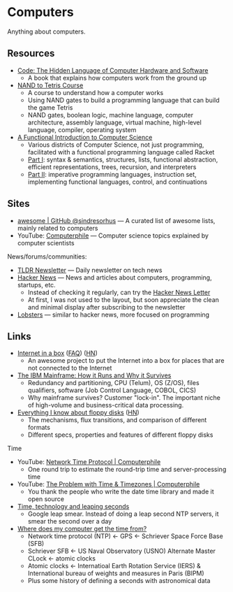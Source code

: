 # Computers

Anything about computers.

## Resources

- [Code: The Hidden Language of Computer Hardware and Software](https://www.codehiddenlanguage.com/)
  - A book that explains how computers work from the ground up
- [NAND to Tetris Course](https://www.nand2tetris.org/course)
  - A course to understand how a computer works
  - Using NAND gates to build a programming language that can build the game
    Tetris
  - NAND gates, boolean logic, machine language, computer architecture, assembly
    language, virtual machine, high-level language, compiler, operating system
- [A Functional Introduction to Computer Science](https://cs.uwaterloo.ca/~plragde/flane/FICS/)
  - Various districts of Computer Science, not just programming, facilitated
    with a functional programming language called Racket
  - [Part I](https://cs.uwaterloo.ca/~plragde/flane/FICS/): syntax & semantics,
    structures, lists, functional abstraction, efficient representations, trees,
    recursion, and interpreters
  - [Part II](https://cs.uwaterloo.ca/~plragde/flane/FICS2/): imperative
    programming languages, instruction set, implementing functional languages,
    control, and continuations

## Sites

- [awesome | GitHub @sindresorhus](https://github.com/sindresorhus/awesome) — A
  curated list of awesome lists, mainly related to computers
- YouTube: [Computerphile](https://www.youtube.com/@Computerphile/videos) —
  Computer science topics explained by computer scientists

News/forums/communities:

- [TLDR Newsletter](https://tldr.tech/tech/archives) — Daily newsletter on tech
  news
- [Hacker News](https://news.ycombinator.com/) — News and articles about
  computers, programming, startups, etc.
  - Instead of checking it regularly, can try the
    [Hacker News Letter](https://hackernewsletter.com/)
  - At first, I was not used to the layout, but soon appreciate the clean and
    minimal display after subscribing to the newsletter
- [Lobsters](https://lobste.rs/) — similar to hacker news, more focused on
  programming

## Links

- [Internet in a box](https://internet-in-a-box.org/)
  ([FAQ](https://wiki.iiab.io/go/FAQ))
  ([HN](https://news.ycombinator.com/item?id=35750165))
  - An awesome project to put the Internet into a box for places that are not
    connected to the Internet
- [The IBM Mainframe: How it Runs and Why it Survives](https://arstechnica.com/information-technology/2023/07/the-ibm-mainframe-how-it-runs-and-why-it-survives/)
  - Redundancy and partitioning, CPU (Telum), OS (Z/OS), files qualifiers,
    software (Job Control Language, COBOL, CICS)
  - Why mainframe survives? Customer "lock-in". The important niche of
    high-volume and business-critical data processing.
- [Everything I know about floppy disks](https://thejpster.org.uk/blog/blog-2023-08-28/)
  ([HN](https://news.ycombinator.com/item?id=37376369))
  - The mechanisms, flux transitions, and comparison of different formats
  - Different specs, properties and features of different floppy disks

Time

- YouTube: [Network Time Protocol | Computerphile](https://youtu.be/BAo5C2qbLq8)
  - One round trip to estimate the round-trip time and server-processing time
- YouTube:
  [The Problem with Time & Timezones | Computerphile](https://youtu.be/-5wpm-gesOY)
  - You thank the people who write the date time library and made it open source
- [Time, technology and leaping seconds](https://googleblog.blogspot.com/2011/09/time-technology-and-leaping-seconds.html)
  - Google leap smear. Instead of doing a leap second NTP servers, it smear the
    second over a day
- [Where does my computer get the time from?](https://dotat.at/@/2023-05-26-whence-time.html)
  - Network time protocol (NTP) ← GPS ← Schriever Space Force Base (SFB)
  - Schriever SFB ← US Naval Observatory (USNO) Alternate Master CLock ← atomic
    clocks
  - Atomic clocks ← Internatioal Earth Rotation Service (IERS) & International
    bureau of weights and measures in Paris (BIPM)
  - Plus some history of defining a seconds with astronomical data
